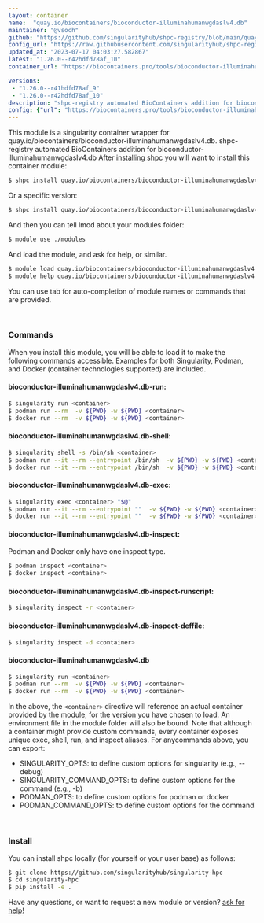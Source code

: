```yaml
---
layout: container
name:  "quay.io/biocontainers/bioconductor-illuminahumanwgdaslv4.db"
maintainer: "@vsoch"
github: "https://github.com/singularityhub/shpc-registry/blob/main/quay.io/biocontainers/bioconductor-illuminahumanwgdaslv4.db/container.yaml"
config_url: "https://raw.githubusercontent.com/singularityhub/shpc-registry/main/quay.io/biocontainers/bioconductor-illuminahumanwgdaslv4.db/container.yaml"
updated_at: "2023-07-17 04:03:27.582867"
latest: "1.26.0--r42hdfd78af_10"
container_url: "https://biocontainers.pro/tools/bioconductor-illuminahumanwgdaslv4.db"

versions:
 - "1.26.0--r41hdfd78af_9"
 - "1.26.0--r42hdfd78af_10"
description: "shpc-registry automated BioContainers addition for bioconductor-illuminahumanwgdaslv4.db"
config: {"url": "https://biocontainers.pro/tools/bioconductor-illuminahumanwgdaslv4.db", "maintainer": "@vsoch", "description": "shpc-registry automated BioContainers addition for bioconductor-illuminahumanwgdaslv4.db", "latest": {"1.26.0--r42hdfd78af_10": "sha256:516ed81ae5b6971b80d5d5db1fb26ab2e44b5548610fe6e984b23c3d26b28e60"}, "tags": {"1.26.0--r41hdfd78af_9": "sha256:d5ed88772ad0b53cd2f2e482a4192510521481961b8b6a3bce474b294c0e3d6b", "1.26.0--r42hdfd78af_10": "sha256:516ed81ae5b6971b80d5d5db1fb26ab2e44b5548610fe6e984b23c3d26b28e60"}, "docker": "quay.io/biocontainers/bioconductor-illuminahumanwgdaslv4.db"}
---
```


This module is a singularity container wrapper for quay.io/biocontainers/bioconductor-illuminahumanwgdaslv4.db.
shpc-registry automated BioContainers addition for bioconductor-illuminahumanwgdaslv4.db
After [installing shpc](#install) you will want to install this container module:


```bash
$ shpc install quay.io/biocontainers/bioconductor-illuminahumanwgdaslv4.db
```

Or a specific version:

```bash
$ shpc install quay.io/biocontainers/bioconductor-illuminahumanwgdaslv4.db:1.26.0--r42hdfd78af_10
```

And then you can tell lmod about your modules folder:

```bash
$ module use ./modules
```

And load the module, and ask for help, or similar.

```bash
$ module load quay.io/biocontainers/bioconductor-illuminahumanwgdaslv4.db/1.26.0--r42hdfd78af_10
$ module help quay.io/biocontainers/bioconductor-illuminahumanwgdaslv4.db/1.26.0--r42hdfd78af_10
```

You can use tab for auto-completion of module names or commands that are provided.

<br>

### Commands

When you install this module, you will be able to load it to make the following commands accessible.
Examples for both Singularity, Podman, and Docker (container technologies supported) are included.

#### bioconductor-illuminahumanwgdaslv4.db-run:

```bash
$ singularity run <container>
$ podman run --rm  -v ${PWD} -w ${PWD} <container>
$ docker run --rm  -v ${PWD} -w ${PWD} <container>
```

#### bioconductor-illuminahumanwgdaslv4.db-shell:

```bash
$ singularity shell -s /bin/sh <container>
$ podman run --it --rm --entrypoint /bin/sh  -v ${PWD} -w ${PWD} <container>
$ docker run --it --rm --entrypoint /bin/sh  -v ${PWD} -w ${PWD} <container>
```

#### bioconductor-illuminahumanwgdaslv4.db-exec:

```bash
$ singularity exec <container> "$@"
$ podman run --it --rm --entrypoint ""  -v ${PWD} -w ${PWD} <container> "$@"
$ docker run --it --rm --entrypoint ""  -v ${PWD} -w ${PWD} <container> "$@"
```

#### bioconductor-illuminahumanwgdaslv4.db-inspect:

Podman and Docker only have one inspect type.

```bash
$ podman inspect <container>
$ docker inspect <container>
```

#### bioconductor-illuminahumanwgdaslv4.db-inspect-runscript:

```bash
$ singularity inspect -r <container>
```

#### bioconductor-illuminahumanwgdaslv4.db-inspect-deffile:

```bash
$ singularity inspect -d <container>
```



#### bioconductor-illuminahumanwgdaslv4.db

```bash
$ singularity run <container>
$ podman run --rm  -v ${PWD} -w ${PWD} <container>
$ docker run --rm  -v ${PWD} -w ${PWD} <container>
```


In the above, the `<container>` directive will reference an actual container provided
by the module, for the version you have chosen to load. An environment file in the
module folder will also be bound. Note that although a container
might provide custom commands, every container exposes unique exec, shell, run, and
inspect aliases. For anycommands above, you can export:

 - SINGULARITY_OPTS: to define custom options for singularity (e.g., --debug)
 - SINGULARITY_COMMAND_OPTS: to define custom options for the command (e.g., -b)
 - PODMAN_OPTS: to define custom options for podman or docker
 - PODMAN_COMMAND_OPTS: to define custom options for the command

<br>

### Install

You can install shpc locally (for yourself or your user base) as follows:

```bash
$ git clone https://github.com/singularityhub/singularity-hpc
$ cd singularity-hpc
$ pip install -e .
```

Have any questions, or want to request a new module or version? [ask for help!](https://github.com/singularityhub/singularity-hpc/issues)